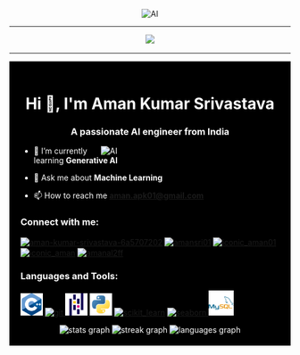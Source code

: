 <!-- ![MasterHead](https://miro.medium.com/v2/resize:fit:640/format:webp/0*HQ7WKolP9iEr0z6x.gif)
<!-- Center-aligned and resized image with inline CSS -->
<p align="center">
  <img alt="AI"  src="https://cdn.analyticsvidhya.com/wp-content/uploads/2020/02/Comp-1.gif">
</p>
<hr>

<p align="center">
  <img src="https://readme-typing-svg.herokuapp.com?color=0d8eceF&size=30&center=true&vCenter=true&width=550&height=70&lines=Hey+There+👋,+I'm+Aman;+An+AI+Engineer+☀;Excited+to+learn+Generative+AI">
</p>

<hr>
<!-- Black background color -->
<div style="background-color: black; color: white; padding: 20px;">
<h1 align="center">Hi 👋, I'm Aman Kumar Srivastava</h1>
<h3 align="center">A passionate AI engineer from India</h3>
<img align="right"  alt = "AI" width="320" src="https://img.freepik.com/premium-photo/portrait-successful-programmer-game-developer-coder-guy-uses-computer-laptop-work-game-design-hacker-boy-generative-ai-cyber-gamer_117038-7605.jpg">

- 🌱 I’m currently learning **Generative AI**

- 💬 Ask me about **Machine Learning**

- 📫 How to reach me **aman.apk01@gmail.com**

<h3 align="left">Connect with me:</h3>
<p align="left">
<a href="https://linkedin.com/in/aman-kumar-srivastava-6a5707202" target="blank"><img align="center" src="https://raw.githubusercontent.com/rahuldkjain/github-profile-readme-generator/master/src/images/icons/Social/linked-in-alt.svg" alt="aman-kumar-srivastava-6a5707202" height="30" width="40" /></a>
<a href="https://kaggle.com/amansri01" target="blank"><img align="center" src="https://raw.githubusercontent.com/rahuldkjain/github-profile-readme-generator/master/src/images/icons/Social/kaggle.svg" alt="amansri01" height="30" width="40" /></a>
<a href="https://instagram.com/iconic_aman01" target="blank"><img align="center" src="https://raw.githubusercontent.com/rahuldkjain/github-profile-readme-generator/master/src/images/icons/Social/instagram.svg" alt="iconic_aman01" height="30" width="40" /></a>
<a href="https://www.leetcode.com/iconic_aman" target="blank"><img align="center" src="https://raw.githubusercontent.com/rahuldkjain/github-profile-readme-generator/master/src/images/icons/Social/leet-code.svg" alt="iconic_aman" height="30" width="40" /></a>
<a href="https://auth.geeksforgeeks.org/user/amanal2ff" target="blank"><img align="center" src="https://raw.githubusercontent.com/rahuldkjain/github-profile-readme-generator/master/src/images/icons/Social/geeks-for-geeks.svg" alt="amanal2ff" height="30" width="40" /></a>
</p>

<h3 align="left">Languages and Tools:</h3>
<p align="left"> <a href="https://www.w3schools.com/cpp/" target="_blank" rel="noreferrer"> <img src="https://raw.githubusercontent.com/devicons/devicon/master/icons/cplusplus/cplusplus-original.svg" alt="cplusplus" width="40" height="40"/> </a> <a href="https://git-scm.com/" target="_blank" rel="noreferrer"> <img src="https://www.vectorlogo.zone/logos/git-scm/git-scm-icon.svg" alt="git" width="40" height="40"/> </a> <a href="https://pandas.pydata.org/" target="_blank" rel="noreferrer"> <img src="https://raw.githubusercontent.com/devicons/devicon/2ae2a900d2f041da66e950e4d48052658d850630/icons/pandas/pandas-original.svg" alt="pandas" width="40" height="40"/> </a> <a href="https://www.python.org" target="_blank" rel="noreferrer"> <img src="https://raw.githubusercontent.com/devicons/devicon/master/icons/python/python-original.svg" alt="python" width="40" height="40"/> </a> <a href="https://scikit-learn.org/" target="_blank" rel="noreferrer"> <img src="https://upload.wikimedia.org/wikipedia/commons/0/05/Scikit_learn_logo_small.svg" alt="scikit_learn" width="40" height="40"/></a>
<a href="https://seaborn.pydata.org/" target="_blank" rel="noreferrer"> <img src="https://seaborn.pydata.org/_images/logo-mark-lightbg.svg" alt="seaborn" width="40" height="40"/> </a>
<img src="https://raw.githubusercontent.com/devicons/devicon/master/icons/mysql/mysql-original-wordmark.svg" alt="mysql" width="45" height="45" />
  
</p>

<div align="center">
  <img src="https://github-readme-stats.vercel.app/api?username=Iconic-Aman&hide_title=false&hide_rank=false&show_icons=true&include_all_commits=true&count_private=true&disable_animations=false&theme=dracula&locale=en&hide_border=false" height="150" alt="stats graph"  />
  <img src="https://streak-stats.demolab.com?user=Iconic-Aman&locale=en&mode=daily&theme=dracula&hide_border=false&border_radius=5" height="150" alt="streak graph"  />
  <img src="https://github-readme-stats.vercel.app/api/top-langs?username=Iconic-Aman&locale=en&hide_title=false&layout=compact&card_width=320&langs_count=5&theme=dracula&hide_border=false" height="150" alt="languages graph"  />
</div>

